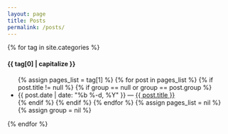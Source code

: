 ```yaml
---
layout: page
title: Posts
permalink: /posts/
---
```


{% for tag in site.categories %} 
  <h4 class="category-header" id="{{ tag[0] }}">{{ tag[0] | capitalize }}</h4>
  <ul class="cat-links">
    {% assign pages_list = tag[1] %}  
    {% for post in pages_list %}
      {% if post.title != null %}
      {% if group == null or group == post.group %}
      <li>
      <span class="post-meta">{{ post.date | date: "%b %-d, %Y" }}</span> &#8212; <a href="{{ site.baseurl }}{{ post.url }}">{{ post.title }}</a>
  	  </li>
      {% endif %}
      {% endif %}
    {% endfor %}
    {% assign pages_list = nil %}
    {% assign group = nil %}
  </ul>
{% endfor %}